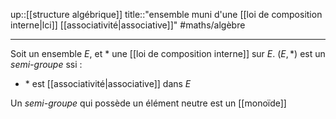 up::[[structure algébrique]]
title::"ensemble muni d'une [[loi de composition interne|lci]] [[associativité|associative]]"
#maths/algèbre 

----
Soit un ensemble $E$, et $*$ une [[loi de composition interne]] sur $E$.
$(E, *)$ est un _semi-groupe_ ssi :
 - $*$ est [[associativité|associative]] dans $E$

Un _semi-groupe_ qui possède un élément neutre est un [[monoïde]]
